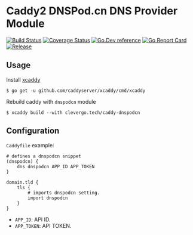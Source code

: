 # Caddy2 DNSPod.cn DNS Provider Module
[![Build Status](https://img.shields.io/travis/clevergo/caddy-dnspodcn?style=for-the-badge)](https://travis-ci.org/clevergo/caddy-dnspodcn)
[![Coverage Status](https://img.shields.io/coveralls/github/clevergo/caddy-dnspodcn?style=for-the-badge)](https://coveralls.io/github/clevergo/caddy-dnspodcn)
[![Go.Dev reference](https://img.shields.io/badge/go.dev-reference-blue?logo=go&logoColor=white&style=for-the-badge)](https://pkg.go.dev/clevergo.tech/caddy-dnspodcn?tab=doc)
[![Go Report Card](https://goreportcard.com/badge/github.com/clevergo/caddy-dnspodcn?style=for-the-badge)](https://goreportcard.com/report/github.com/clevergo/caddy-dnspodcn)
[![Release](https://img.shields.io/github/release/clevergo/caddy-dnspodcn.svg?style=for-the-badge)](https://github.com/clevergo/caddy-dnspodcn/releases)


## Usage

Install [xcaddy](https://github.com/caddyserver/xcaddy)

```
$ go get -u github.com/caddyserver/xcaddy/cmd/xcaddy
```

Rebuild caddy with `dnspodcn` module

```shell
$ xcaddy build --with clevergo.tech/caddy-dnspodcn
```

## Configuration

`Caddyfile` example:

```nginx
# defines a dnspodcn snippet
(dnspodcn) {
    dns dnspodcn APP_ID APP_TOKEN
}

domain.tld {
    tls {
        # imports dnspodcn setting.
        import dnspodcn
    }
}
```

- `APP_ID`: API ID.
- `APP_TOKEN`: API TOKEN.
